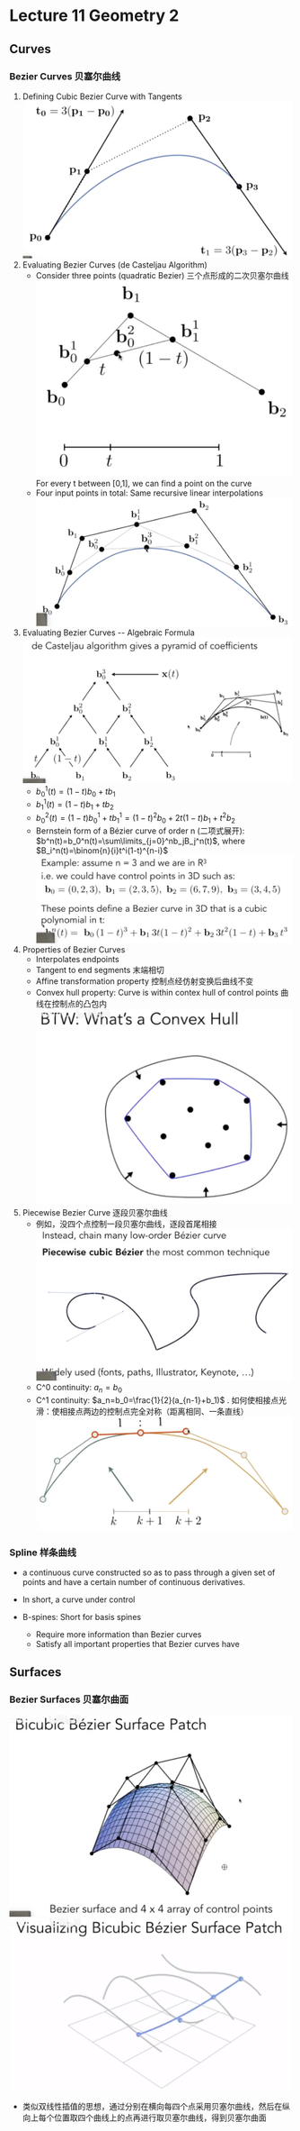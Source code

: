 # Lecture 11 Geometry 2

## Curves

### Bezier Curves 贝塞尔曲线
1. Defining Cubic Bezier Curve with Tangents
![alt text](image-63.png)
2. Evaluating Bezier Curves (de Casteljau Algorithm)
   - Consider three points (quadratic Bezier) 三个点形成的二次贝塞尔曲线
    ![alt text](image-64.png)
    For every t between [0,1], we can find a point on the curve
   - Four input points in total: Same recursive linear interpolations
    ![alt text](image-65.png)
3. Evaluating Bezier Curves -- Algebraic Formula    
    ![alt text](image-66.png)
   - $b_0^1(t)=(1-t)b_0+tb_1$
   - $b_1^1(t)=(1-t)b_1+tb_2$
   - $b_0^2(t)=(1-t)b_0^1+tb_1^1=(1-t)^2b_0+2t(1-t)b_1+t^2b_2$
   - Bernstein form of a Bézier curve of order n (二项式展开): $b^n(t)=b_0^n(t)=\sum\limits_{j=0}^nb_jB_j^n(t)$, where $B_i^n(t)=\binom{n}{i}t^i(1-t)^{n-i}$
    ![alt text](image-67.png)
4. Properties of Bezier Curves
   - Interpolates endpoints
   - Tangent to end segments 末端相切
   - Affine transformation property 控制点经仿射变换后曲线不变
   - Convex hull property: Curve is within contex hull of control points 曲线在控制点的凸包内
    ![alt text](image-68.png)
5. Piecewise Bezier Curve 逐段贝塞尔曲线
   - 例如，没四个点控制一段贝塞尔曲线，逐段首尾相接
    ![alt text](image-69.png)
   - C^0 continuity: $a_n=b_0$
   - C^1 continuity: $a_n=b_0=\frac{1}{2}(a_{n-1}+b_1)$ . 如何使相接点光滑：使相接点两边的控制点完全对称（距离相同、一条直线）
    ![alt text](image-70.png)

### Spline 样条曲线
- a continuous curve constructed so as to pass through a given set of points and have a certain number of continuous derivatives.
- In short, a curve under control

- B-spines: Short for basis spines
   - Require more information than Bezier curves
   - Satisfy all important properties that Bezier curves have

## Surfaces
### Bezier Surfaces 贝塞尔曲面
![alt text](image-71.png)
![alt text](image-72.png)
- 类似双线性插值的思想，通过分别在横向每四个点采用贝塞尔曲线，然后在纵向上每个位置取四个曲线上的点再进行取贝塞尔曲线，得到贝塞尔曲面

